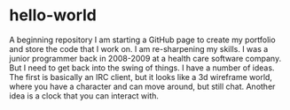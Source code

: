 # hello-world
A beginning repository
I am starting a GitHub page to create my portfolio and store the code that I work on.
I am re-sharpening my skills. I was a junior programmer back in 2008-2009 at a health care software company. But I need to get back into the swing of things. I have a number of ideas. The first is basically an IRC client, but it looks like a 3d wireframe world, where you have a character and can move around, but still chat. Another idea is a clock that you can interact with.
